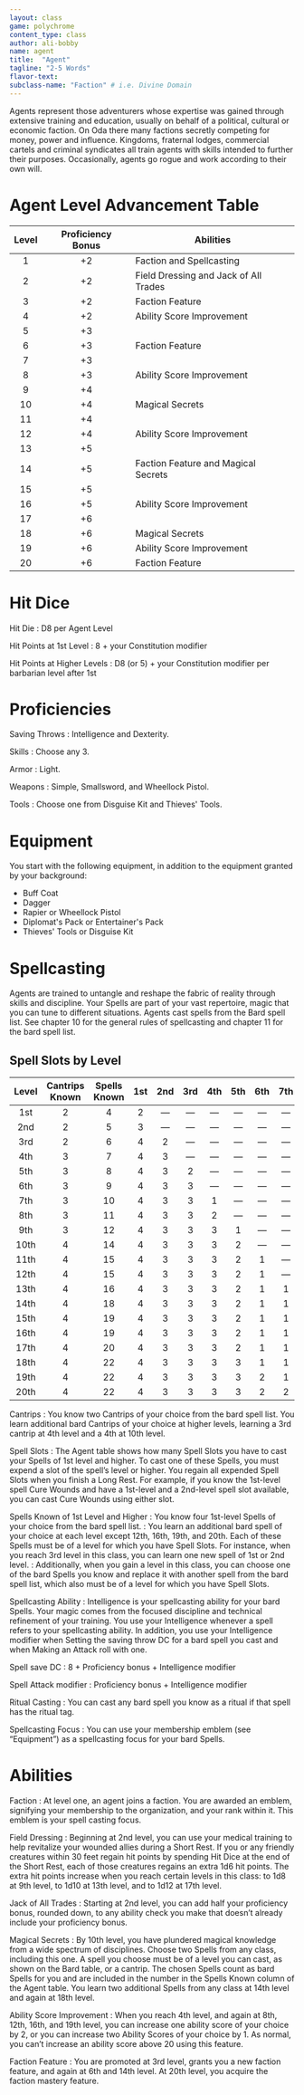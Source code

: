 ```yaml
---
layout: class
game: polychrome
content_type: class
author: ali-bobby
name: agent
title:  "Agent"
tagline: "2-5 Words"
flavor-text:
subclass-name: "Faction" # i.e. Divine Domain
---
```

Agents represent those adventurers whose expertise was gained through extensive training and education, usually on behalf of a political, cultural or economic faction. On Oda there many factions secretly competing for money, power and influence. Kingdoms, fraternal lodges, commercial cartels and criminal syndicates all train agents with skills intended to further their purposes. Occasionally, agents go rogue and work according to their own will.

# Agent Level Advancement Table

| Level | Proficiency Bonus | Abilities                             |
|:-----:|:-----------------:|---------------------------------------|
|1      |	+2                | Faction and Spellcasting              |
|2      |	+2                | Field Dressing and Jack of All Trades |
|3      |	+2                | Faction Feature                       |
|4      |	+2                | Ability Score Improvement             |
|5      |	+3                |                                       |
|6      |	+3                | Faction Feature                       |
|7      |	+3                |                                       |
|8      |	+3                | Ability Score Improvement             |
|9      |	+4                |                                       |
|10     |	+4                | Magical Secrets                       |
|11     |	+4                |                                       |
|12     |	+4                | Ability Score Improvement             |
|13     |	+5                |                                       |
|14     |	+5                | Faction Feature and Magical Secrets   |
|15     |	+5                |                                       |
|16     |	+5                | Ability Score Improvement             |
|17     |	+6                |                                       |
|18     |	+6                | Magical Secrets                       |
|19     |	+6                | Ability Score Improvement             |
|20     |	+6                | Faction Feature                       |

# Hit Dice

Hit Die
: D8 per Agent Level

Hit Points at 1st Level
: 8 + your Constitution modifier

Hit Points at Higher Levels
: D8 (or 5) + your Constitution modifier per barbarian level after 1st

# Proficiencies

Saving Throws
: Intelligence and Dexterity.

Skills
: Choose any 3.

Armor
: Light.

Weapons
: Simple, Smallsword, and Wheellock Pistol.

Tools
: Choose one from Disguise Kit and Thieves' Tools.

# Equipment
You start with the following equipment, in addition to the equipment granted by your background:
- Buff Coat
- Dagger
- Rapier or Wheellock Pistol
- Diplomat's Pack or Entertainer's Pack
- Thieves' Tools or Disguise Kit

# Spellcasting
Agents are trained to untangle and reshape the fabric of reality through skills and discipline. Your Spells are part of your vast repertoire, magic that you can tune to different situations. Agents cast spells from the Bard spell list. See chapter 10 for the general rules of spellcasting and chapter 11 for the bard spell list.

## Spell Slots by Level

| Level | Cantrips Known | Spells Known | 1st | 2nd | 3rd | 4th | 5th | 6th | 7th | 8th | 9th |
|:-----:|:--------------:|:------------:|:---:|:---:|:---:|:---:|:---:|:---:|:---:|:---:|:---:|
|  1st  |       2        |      4       |  2  |  —  |  —  |  —  |  —  |  —  |  —  |  —  |  —  |
|  2nd  |       2        |      5       |  3  |  —  |  —  |  —  |  —  |  —  |  —  |  —  |  —  |
|  3rd  |       2        |      6       |  4  |  2  |  —  |  —  |  —  |  —  |  —  |  —  |  —  |
|  4th  |       3        |      7       |  4  |  3  |  —  |  —  |  —  |  —  |  —  |  —  |  —  |
|  5th  |       3        |      8       |  4  |  3  |  2  |  —  |  —  |  —  |  —  |  —  |  —  |
|  6th  |       3        |      9       |  4  |  3  |  3  |  —  |  —  |  —  |  —  |  —  |  —  |
|  7th  |       3        |      10      |  4  |  3  |  3  |  1  |  —  |  —  |  —  |  —  |  —  |
|  8th  |       3        |      11      |  4  |  3  |  3  |  2  |  —  |  —  |  —  |  —  |  —  |
|  9th  |       3        |      12      |  4  |  3  |  3  |  3  |  1  |  —  |  —  |  —  |  —  |
| 10th  |       4        |      14      |  4  |  3  |  3  |  3  |  2  |  —  |  —  |  —  |  —  |
| 11th  |       4        |      15      |  4  |  3  |  3  |  3  |  2  |  1  |  —  |  —  |  —  |
| 12th  |       4        |      15      |  4  |  3  |  3  |  3  |  2  |  1  |  —  |  —  |  —  |
| 13th  |       4        |      16      |  4  |  3  |  3  |  3  |  2  |  1  |  1  |  —  |  —  |
| 14th  |       4        |      18      |  4  |  3  |  3  |  3  |  2  |  1  |  1  |  —  |  —  |
| 15th  |       4        |      19      |  4  |  3  |  3  |  3  |  2  |  1  |  1  |  1  |  —  |
| 16th  |       4        |      19      |  4  |  3  |  3  |  3  |  2  |  1  |  1  |  1  |  —  |
| 17th  |       4        |      20      |  4  |  3  |  3  |  3  |  2  |  1  |  1  |  1  |  1  |
| 18th  |       4        |      22      |  4  |  3  |  3  |  3  |  3  |  1  |  1  |  1  |  1  |
| 19th  |       4        |      22      |  4  |  3  |  3  |  3  |  3  |  2  |  1  |  1  |  1  |
| 20th  |       4        |      22      |  4  |  3  |  3  |  3  |  3  |  2  |  2  |  1  |  1  |

Cantrips
: You know two Cantrips of your choice from the bard spell list. You learn additional bard Cantrips of your choice at higher levels, learning a 3rd cantrip at 4th level and a 4th at 10th level.

Spell Slots
: The Agent table shows how many Spell Slots you have to cast your Spells of 1st level and higher. To cast one of these Spells, you must expend a slot of the spell’s level or higher. You regain all expended Spell Slots when you finish a Long Rest.
For example, if you know the 1st-level spell Cure Wounds and have a 1st-level and a 2nd-level spell slot available, you can cast Cure Wounds using either slot.

Spells Known of 1st Level and Higher
: You know four 1st-level Spells of your choice from the bard spell list.
: You learn an additional bard spell of your choice at each level except 12th, 16th, 19th, and 20th. Each of these Spells must be of a level for which you have Spell Slots. For instance, when you reach 3rd level in this class, you can learn one new spell of 1st or 2nd level.
: Additionally, when you gain a level in this class, you can choose one of the bard Spells you know and replace it with another spell from the bard spell list, which also must be of a level for which you have Spell Slots.

Spellcasting Ability
: Intelligence is your spellcasting ability for your bard Spells. Your magic comes from the focused discipline and technical refinement of your training. You use your Intelligence whenever a spell refers to your spellcasting ability. In addition, you use your Intelligence modifier when Setting the saving throw DC for a bard spell you cast and when Making an Attack roll with one.

Spell save DC
: 8 + Proficiency bonus + Intelligence modifier

Spell Attack modifier
: Proficiency bonus + Intelligence modifier

Ritual Casting
: You can cast any bard spell you know as a ritual if that spell has the ritual tag.

Spellcasting Focus
: You can use your membership emblem (see “Equipment”) as a spellcasting focus for your bard Spells.

# Abilities

Faction
: At level one, an agent joins a faction. You are awarded an emblem, signifying your membership to the organization, and your rank within it. This emblem is your spell casting focus.


Field Dressing
: Beginning at 2nd level, you can use your medical training to help revitalize your wounded allies during a Short Rest. If you or any friendly creatures within 30 feet regain hit points by spending Hit Dice at the end of the Short Rest, each of those creatures regains an extra 1d6 hit points.
The extra hit points increase when you reach certain levels in this class: to 1d8 at 9th level, to 1d10 at 13th level, and to 1d12 at 17th level.

Jack of All Trades
: Starting at 2nd level, you can add half your proficiency bonus, rounded down, to any ability check you make that doesn’t already include your proficiency bonus.

Magical Secrets
: By 10th level, you have plundered magical knowledge from a wide spectrum of disciplines. Choose two Spells from any class, including this one. A spell you choose must be of a level you can cast, as shown on the Bard table, or a cantrip.
The chosen Spells count as bard Spells for you and are included in the number in the Spells Known column of the Agent table.
You learn two additional Spells from any class at 14th level and again at 18th level.

Ability Score Improvement
: When you reach 4th level, and again at 8th, 12th, 16th, and 19th level, you can increase one ability score of your choice by 2, or you can increase two Ability Scores of your choice by 1. As normal, you can’t increase an ability score above 20 using this feature.

Faction Feature
: You are promoted at 3rd level, grants you a new faction feature, and again at 6th and 14th level. At 20th level, you acquire the faction mastery feature.

